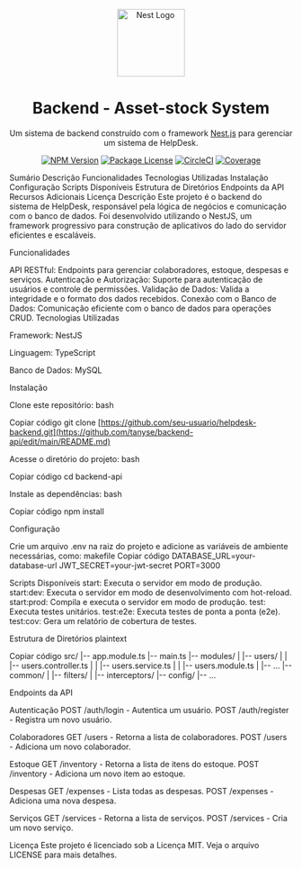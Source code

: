 <p align="center"> <a href="http://nestjs.com/" target="blank"><img src="https://nestjs.com/img/logo-small.svg" width="120" alt="Nest Logo" /></a> </p> <h1 align="center">Backend - Asset-stock System</h1> <p align="center">Um sistema de backend construído com o framework <a href="http://nodejs.org" target="_blank">Nest.js</a> para gerenciar um sistema de HelpDesk.</p> <p align="center"> <a href="https://www.npmjs.com/~nestjscore" target="_blank"><img src="https://img.shields.io/npm/v/@nestjs/core.svg" alt="NPM Version" /></a> <a href="https://www.npmjs.com/~nestjscore" target="_blank"><img src="https://img.shields.io/npm/l/@nestjs/core.svg" alt="Package License" /></a> <a href="https://circleci.com/gh/nestjs/nest" target="_blank"><img src="https://img.shields.io/circleci/build/github/nestjs/nest/master" alt="CircleCI" /></a> <a href="https://coveralls.io/github/nestjs/nest?branch=master" target="_blank"><img src="https://coveralls.io/repos/github/nestjs/nest/badge.svg?branch=master#9" alt="Coverage" /></a> </p>
Sumário
Descrição
Funcionalidades
Tecnologias Utilizadas
Instalação
Configuração
Scripts Disponíveis
Estrutura de Diretórios
Endpoints da API
Recursos Adicionais
Licença
Descrição
Este projeto é o backend do sistema de HelpDesk, responsável pela lógica de negócios e comunicação com o banco de dados. Foi desenvolvido utilizando o NestJS, um framework progressivo para construção de aplicativos do lado do servidor eficientes e escaláveis.

Funcionalidades

API RESTful: Endpoints para gerenciar colaboradores, estoque, despesas e serviços.
Autenticação e Autorização: Suporte para autenticação de usuários e controle de permissões.
Validação de Dados: Valida a integridade e o formato dos dados recebidos.
Conexão com o Banco de Dados: Comunicação eficiente com o banco de dados para operações CRUD.
Tecnologias Utilizadas

Framework: NestJS

Linguagem: TypeScript

Banco de Dados: MySQL

Instalação

Clone este repositório:
bash

Copiar código
git clone [https://github.com/seu-usuario/helpdesk-backend.git](https://github.com/tanyse/backend-api/edit/main/README.md)

Acesse o diretório do projeto:
bash

Copiar código
cd backend-api

Instale as dependências:
bash

Copiar código
npm install

Configuração

Crie um arquivo .env na raiz do projeto e adicione as variáveis de ambiente necessárias, como:
makefile
Copiar código
DATABASE_URL=your-database-url
JWT_SECRET=your-jwt-secret
PORT=3000

Scripts Disponíveis
start: Executa o servidor em modo de produção.
start:dev: Executa o servidor em modo de desenvolvimento com hot-reload.
start:prod: Compila e executa o servidor em modo de produção.
test: Executa testes unitários.
test:e2e: Executa testes de ponta a ponta (e2e).
test:cov: Gera um relatório de cobertura de testes.

Estrutura de Diretórios
plaintext

Copiar código
src/
|-- app.module.ts
|-- main.ts
|-- modules/
|   |-- users/
|   |   |-- users.controller.ts
|   |   |-- users.service.ts
|   |   |-- users.module.ts
|   |-- ...
|-- common/
|   |-- filters/
|   |-- interceptors/
|-- config/
|-- ...

Endpoints da API

Autenticação
POST /auth/login - Autentica um usuário.
POST /auth/register - Registra um novo usuário.

Colaboradores
GET /users - Retorna a lista de colaboradores.
POST /users - Adiciona um novo colaborador.

Estoque
GET /inventory - Retorna a lista de itens do estoque.
POST /inventory - Adiciona um novo item ao estoque.

Despesas
GET /expenses - Lista todas as despesas.
POST /expenses - Adiciona uma nova despesa.

Serviços
GET /services - Retorna a lista de serviços.
POST /services - Cria um novo serviço.

Licença
Este projeto é licenciado sob a Licença MIT. Veja o arquivo LICENSE para mais detalhes.
